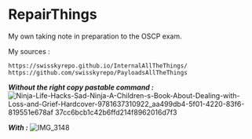 # RepairThings
My own taking note in preparation to the OSCP exam.

My sources :
```
https://swisskyrepo.github.io/InternalAllTheThings/
https://github.com/swisskyrepo/PayloadsAllTheThings
```

***Without the right copy pastable command :***
![Ninja-Life-Hacks-Sad-Ninja-A-Children-s-Book-About-Dealing-with-Loss-and-Grief-Hardcover-9781637310922_aa499db4-5f01-4220-83f6-819551e678af 37cc6bcb1c42b6ffd214f8962016d7f3](https://github.com/user-attachments/assets/3c44f79a-5424-4611-ab5c-095839e5c445)

***With :***
![IMG_3148](https://github.com/user-attachments/assets/5088cd4d-ebbf-499f-8030-f763bfc4ba45)
